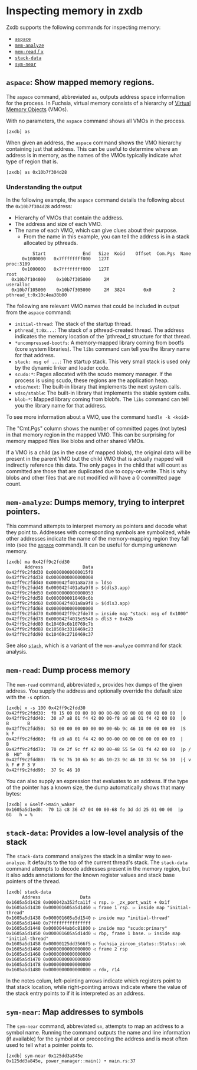 # Inspecting memory in zxdb

Zxdb supports the following commands for inspecting memory:

  * [`aspace`](#aspace_show_mapped_memory_regions)
  * [`mem-analyze`](#mem-analyze_dumps_memory_trying_to_interpret_pointers)
  * [`mem-read` / `x`](#mem-read_dumps_process_memory)
  * [`stack-data`](#stack-data_provides_a_low-level_analysis_of_the_stack)
  * [`sym-near`](#sym-near_map_addresses_to_symbols)

## `aspace`: Show mapped memory regions.

The `aspace` command, abbreviated `as`, outputs address space information for the process. In
Fuchsia, virtual memory consists of a hierarchy of [Virtual Memory
Objects](/docs/reference/kernel_objects/vm_object.md) (VMOs).

With no parameters, the `aspace` command shows all VMOs in the process.

```none {:.devsite-disable-click-to-copy}
[zxdb] as
```

When given an address, the `aspace` command shows the VMO hierarchy containing just that address.
This can be useful to determine where an address is in memory, as the names of the VMOs typically
indicate what type of region that is.

```none {:.devsite-disable-click-to-copy}
[zxdb] as 0x10b7f304d28
```

### Understanding the output

In the following example, the `aspace` command details the following about the `0x10b7f304d28`
address:

  * Hierarchy of VMOs that contain the address.
  * The address and size of each VMO.
  * The name of each VMO, which can give clues about their purpose.
      * From the name in this example, you can tell the address is in a stack allocated by pthreads.

```none {:.devsite-disable-click-to-copy}
          Start              End   Size  Koid    Offset  Com.Pgs  Name
      0x1000000   0x7ffffffff000   127T                           proc:3109
      0x1000000   0x7ffffffff000   127T                             root
  0x10b7f104000    0x10b7f305000     2M                               useralloc
  0x10b7f105000    0x10b7f305000     2M  3824       0x0        2        pthread_t:0x10c4ea38b00
```

The following are relevant VMO names that could be included in output from the `aspace` command:

  * `initial-thread`: The stack of the startup thread.
  * `pthread_t:0x...`: The stack of a pthread-created thread. The address indicates the memory
    location of the `pthread_t structure for that thread.
  * `*uncompressed-bootfs`: A memory-mapped library coming from bootfs (core system libraries). The
    `libs` command can tell you the library name for that address.
  * `stack: msg of ...`: The startup stack. This very small stack is used only by the dynamic linker
    and loader code.
  * `scudo:*`: Pages allocated with the scudo memory manager. If the process is using scudo, these
    regions are the application heap.
  * `vdso/next`: The built-in library that implements the next system calls.
  * `vdso/stable`: The built-in library that implements the stable system calls.
  * `blob-*`: Mapped library coming from blobfs. The `libs` command can tell you the library name
    for that address.

To see more information about a VMO, use the command `handle -k <koid>`

The "Cmt.Pgs" column shows the number of committed pages (not bytes) in that memory region in the
mapped VMO. This can be surprising for memory mapped files like blobs and other shared VMOs.

If a VMO is a child (as in the case of mapped blobs), the original data will be present in the
parent VMO but the child VMO that is actually mapped will indirectly reference this data. The only
pages in the child that will count as committed are those that are duplicated due to copy-on-write.
This is why blobs and other files that are not modified will have a 0 committed page count.

## `mem-analyze`: Dumps memory, trying to interpret pointers.

This command attempts to interpret memory as pointers and decode what they point to. Addresses with
corresponding symbols are symbolized, while other addresses indicate the name of the
memory-mapping region they fall into (see the [`aspace`](#aspace_show_mapped_memory_regions)
command). It can be useful for dumping unknown memory.

```none {:.devsite-disable-click-to-copy}
[zxdb] ma 0x42ff9c2fdd30
       Address               Data
0x42ff9c2fdd30 0x00000000000015f0
0x42ff9c2fdd38 0x0000000000000008
0x42ff9c2fdd40 0x000042f401a8a730 ▷ ldso
0x42ff9c2fdd48 0x000042f401a8a9f8 ▷ $(dls3.app)
0x42ff9c2fdd50 0x0000000000000053
0x42ff9c2fdd58 0x0000000010469c6b
0x42ff9c2fdd60 0x000042f401a8a9f8 ▷ $(dls3.app)
0x42ff9c2fdd68 0x0000000000000000
0x42ff9c2fdd70 0x000042ff9c2fde70 ▷ inside map "stack: msg of 0x1000"
0x42ff9c2fdd78 0x000042f4015e5548 ▷ dls3 + 0x42b
0x42ff9c2fdd80 0x10469c6b10769c7b
0x42ff9c2fdd88 0x10569c3310469c23
0x42ff9c2fdd90 0x10469c2710469c37
```

See also [`stack`](#stack_provides_a_low-level_analysis_of_the_stack), which is a variant of the
`mem-analyze` command for stack analysis.

## `mem-read`: Dump process memory

The `mem-read` command, abbreviated `x`, provides hex dumps of the given address. You supply
the address and optionally override the default size with the `-s` option.

```none {:.devsite-disable-click-to-copy}
[zxdb] x -s 100 0x42ff9c2fdd30
0x42ff9c2fdd30:  f0 15 00 00 00 00 00 00-08 00 00 00 00 00 00 00  |
0x42ff9c2fdd40:  30 a7 a8 01 f4 42 00 00-f8 a9 a8 01 f4 42 00 00  |0    B       B
0x42ff9c2fdd50:  53 00 00 00 00 00 00 00-6b 9c 46 10 00 00 00 00  |S       k F
0x42ff9c2fdd60:  f8 a9 a8 01 f4 42 00 00-00 00 00 00 00 00 00 00  |     B
0x42ff9c2fdd70:  70 de 2f 9c ff 42 00 00-48 55 5e 01 f4 42 00 00  |p /  B  HU^  B
0x42ff9c2fdd80:  7b 9c 76 10 6b 9c 46 10-23 9c 46 10 33 9c 56 10  |{ v k F # F 3 V 
0x42ff9c2fdd90:  37 9c 46 10
```

You can also supply an expression that evaluates to an address. If the type of the pointer has
a known size, the dump automatically shows that many bytes:

```none {:.devsite-disable-click-to-copy}
[zxdb] x &self->main_waker
0x1605a5d1ed0:  70 1a c8 36 47 04 00 00-68 fe 3d dd 25 01 00 00  |p  6G   h = %
```

## `stack-data`: Provides a low-level analysis of the stack

The `stack-data` command analyzes the stack in a similar way to `mem-analyze`. It defaults to the
top of the current thread's stack. The `stack-data` command attempts to decode addresses present in
the memory region, but it also adds annotations for the known register values and stack base
pointers of the thread.

```none {:.devsite-disable-click-to-copy}
[zxdb] stack-data
      Address               Data
0x1605a5d1428 0x000042a352fca11f ◁ rsp. ▷ _zx_port_wait + 0x1f
0x1605a5d1430 0x000001605a5d1460 ◁ frame 1 rsp. ▷ inside map "initial-thread"
0x1605a5d1438 0x000001605a5d1540 ▷ inside map "initial-thread"
0x1605a5d1440 0x7fffffffffffffff
0x1605a5d1448 0x0000044ab6c81800 ▷ inside map "scudo:primary"
0x1605a5d1450 0x000001605a5d14d0 ◁ rbp, frame 1 base. ▷ inside map "initial-thread"
0x1605a5d1458 0x00000125dd3566f5 ▷ fuchsia_zircon_status::Status::ok
0x1605a5d1460 0x0000000000000000 ◁ frame 2 rsp
0x1605a5d1468 0x0000000000000000
0x1605a5d1470 0x0000000000000000
0x1605a5d1478 0x0000000000000000
0x1605a5d1480 0x0000000000000000 ◁ rdx, r14
```

In the notes colum, left-pointing arrows indicate which registers point to that stack location,
while right-pointing arrows indicate where the value of the stack entry points to if it is
interpreted as an address.

## `sym-near`: Map addresses to symbols

The `sym-near` command, abbreviated `sn`, attempts to map an address to a symbol name. Running the
command outputs the name and line information (if available) for the symbol at or preceeding the
address and is most often used to tell what a pointer points to.

```none {:.devsite-disable-click-to-copy}
[zxdb] sym-near 0x125dd3a845e
0x125dd3a845e, power_manager::main() • main.rs:37
```
